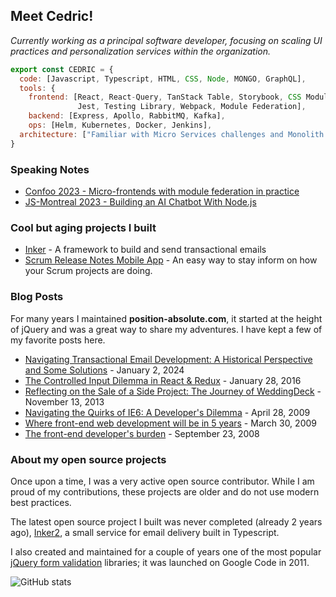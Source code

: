 <h2> Meet Cedric! </h2>
<p><em>Currently working as a principal software developer, focusing on scaling UI practices and personalization services within the organization.</em> </p>

```javascript
export const CEDRIC = {
  code: [Javascript, Typescript, HTML, CSS, Node, MONGO, GraphQL],
  tools: {
    frontend: [React, React-Query, TanStack Table, Storybook, CSS Modules, Styled-Components,
               Jest, Testing Library, Webpack, Module Federation],
    backend: [Express, Apollo, RabbitMQ, Kafka],
    ops: [Helm, Kubernetes, Docker, Jenkins],
  architecture: ["Familiar with Micro Services challenges and Monolith Setups"]
}
```   

### Speaking Notes

- [Confoo 2023 - Micro-frontends with module federation in practice](https://drive.google.com/file/d/1K0OWytOmc3tB21ohnBKv-tOQdn5xnQwY/view?usp=sharing)
- [JS-Montreal 2023 - Building an AI Chatbot With Node.js](https://drive.google.com/file/d/1yuiC54cJAdFXVi_fF-AKS8fjm1Ix-yp6/view?usp=sharing)


### Cool but aging projects I built

- [Inker](http://inker.position-absolute.com/) - A framework to build and send transactional emails
- [Scrum Release Notes Mobile App](http://releasenotes.position-absolute.com/) - An easy way to stay inform on how your Scrum projects are doing.

### Blog Posts

For many years I maintained **position-absolute.com**, it started at the height of jQuery and was a great way to share my adventures. I have kept a few of my favorite posts here.

- [Navigating Transactional Email Development: A Historical Perspective and Some Solutions](./blog/the-email-stack.md) - January 2, 2024
- [The Controlled Input Dilemma in React & Redux](./blog/controlled-inputs.md) - January 28, 2016
- [Reflecting on the Sale of a Side Project: The Journey of WeddingDeck](./blog/sideproject.md) - November 13, 2013
- [Navigating the Quirks of IE6: A Developer's Dilemma](./blog/ie6.md) - April 28, 2009
- [Where front-end web development will be in 5 years](./blog/in-5-years.md) - March 30, 2009
- [The front-end developer's burden](./blog/front-end-developer-burden.md) - September 23, 2008


### About my open source projects
  
Once upon a time, I was a very active open source contributor. While I am proud of my contributions, these projects are older and do not use modern best practices. 

The latest open source project I built was never completed (already 2 years ago), [Inker2](https://github.com/posabsolute/inker2), a small service for email delivery built in Typescript. 

I also created and maintained for a couple of years one of the most popular [jQuery form validation](https://github.com/posabsolute/jQuery-Validation-Engine) libraries; it was launched on Google Code in 2011.

![GitHub stats](https://github-readme-stats.vercel.app/api?username=posabsolute&show_icons=true&theme=radical&include_all_commits=true)
